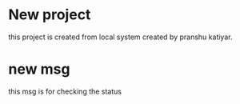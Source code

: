 # New project
this project is created from local system
created by pranshu katiyar. 

# new msg 
this msg is for checking the status
